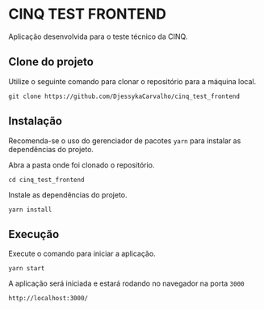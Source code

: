 # CINQ TEST FRONTEND

Aplicação desenvolvida para o teste técnico da CINQ.

## Clone do projeto

Utilize o seguinte comando para clonar o repositório para a máquina local.

```
git clone https://github.com/DjessykaCarvalho/cinq_test_frontend
```

## Instalação

Recomenda-se o uso do gerenciador de pacotes `yarn` para instalar as dependências do projeto.

Abra a pasta onde foi clonado o repositório.

```
cd cinq_test_frontend
```

Instale as dependências do projeto.

```
yarn install
```

## Execução

Execute o comando para iniciar a aplicação.

```
yarn start
```

A aplicação será iniciada e estará rodando no navegador na porta `3000`

```
http://localhost:3000/
```